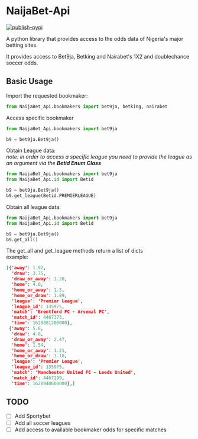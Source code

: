 # NaijaBet-Api

[![publish-pypi](https://github.com/jayteealao/NaijaBet_Api/actions/workflows/py-build.yml/badge.svg?branch=release)](https://github.com/jayteealao/NaijaBet_Api/actions/workflows/py-build.yml)

A python library that provides access to the odds data of Nigeria's major betting sites.

It provides access to Bet9ja, Betking and Nairabet's 1X2 and doublechance soccer odds.

## Basic Usage

Import the requested bookmaker:

```python
from NaijaBet_Api.bookmakers import bet9ja, betking, nairabet
```

Access specific bookmaker

```python
from NaijaBet_Api.bookmakers import bet9ja

b9 = bet9ja.Bet9ja()
```

Obtain League data:  
*note: in order to access a specific league you need to provide the league as an argument via the **Betid Enum Class***

```python
from NaijaBet_Api.bookmakers import bet9ja
from NaijaBet_Api.id import Betid

b9 = bet9ja.Bet9ja()
b9.get_league(Betid.PREMIERLEAGUE)
```

Obtain all league data:

```python
from NaijaBet_Api.bookmakers import bet9ja
from NaijaBet_Api.id import Betid

b9 = bet9ja.Bet9ja()
b9.get_all()
```

The get_all and get_league methods return a list of dicts  
example:

```json
[{'away': 1.92,
  'draw': 3.75,
  'draw_or_away': 1.28,
  'home': 4.0,
  'home_or_away': 1.3,
  'home_or_draw': 1.89,
  'league': 'Premier League',
  'league_id': 135975,
  'match': 'Brentford FC - Arsenal FC',
  'match_id': 4467373,
  'time': 1628881200000},
 {'away': 5.6,
  'draw': 4.8,
  'draw_or_away': 2.47,
  'home': 1.54,
  'home_or_away': 1.21,
  'home_or_draw': 1.18,
  'league': 'Premier League',
  'league_id': 135975,
  'match': 'Manchester United FC - Leeds United',
  'match_id': 4467299,
  'time': 1628940600000},]
```

## TODO

- [ ] Add Sportybet
- [ ] Add all soccer leagues
- [ ] Add access to available bookmaker odds for specific matches
